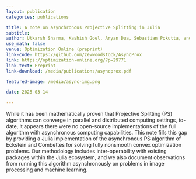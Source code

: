 ```yaml
---
layout: publication
categories: publications

title: A note on asynchronous Projective Splitting in Julia
subtitle: 
author: Utkarsh Sharma, Kashish Goel, Aryan Dua, Sebastian Pokutta, and  Zev Woodstock
use_math: false
venue: Optimization Online (preprint)
link-code: https://github.com/zevwoodstock/AsyncProx
link: https://optimization-online.org/?p=29771
link-text: Preprint
link-download: /media/publications/asyncprox.pdf

featured-image: /media/async-img.png

date: 2025-03-14

---
```

While it has been mathematically proven that Projective Splitting
(PS) algorithms can converge in parallel and distributed computing
settings, to-date, it appears there were no open-source
implementations of the full algorithm with asynchronous computing
capabilities. 
This note fills this gap by providing a Julia implementation of the
asynchronous PS algorithm of Eckstein and Combettes for solving
fully nonsmooth convex optimization problems. Our methodology
includes inter-operability with existing packages within the Julia
ecosystem, and we also document observations from running this
algorithm asynchronously on problems in image processing and
machine learning. 
